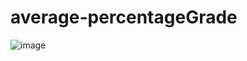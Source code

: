# average-percentageGrade

![image](https://github.com/CS2110-tolba/averageGrade-percentage/assets/100101090/ef7d7c4f-dcf8-452e-9996-1240291179d4)

